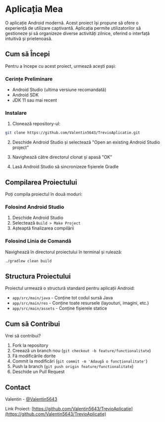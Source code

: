 # Aplicația Mea

O aplicație Android modernă. Acest proiect își propune să ofere o experiență de utilizare captivantă. Aplicația permite utilizatorilor să gestioneze și să organizeze diverse activități zilnice, oferind o interfață intuitivă și prietenoasă.

## Cum să Începi

Pentru a începe cu acest proiect, urmează acești pași:

### Cerințe Preliminare

- Android Studio (ultima versiune recomandată)
- Android SDK
- JDK 11 sau mai recent

### Instalare

1. Clonează repository-ul:
```bash
git clone https://github.com/Valentin5643/TrevioAplicatie.git
```

2. Deschide Android Studio și selectează "Open an existing Android Studio project"

3. Navighează către directorul clonat și apasă "OK"

4. Lasă Android Studio să sincronizeze fișierele Gradle

## Compilarea Proiectului

Poți compila proiectul în două moduri:

### Folosind Android Studio

1. Deschide Android Studio
2. Selectează `Build > Make Project`
3. Așteaptă finalizarea compilării

### Folosind Linia de Comandă

Navighează în directorul proiectului în terminal și rulează:
```bash
./gradlew clean build
```

## Structura Proiectului

Proiectul urmează o structură standard pentru aplicații Android:
- `app/src/main/java` - Conține tot codul sursă Java
- `app/src/main/res` - Conține toate resursele (layouturi, imagini, etc.)
- `app/src/main/assets` - Conține fișierele statice

## Cum să Contribui

Vrei să contribui?
1. Fork la repository
2. Creează un branch nou (`git checkout -b feature/functionalitate`)
3. Fă modificările dorite
4. Commit la modificări (`git commit -m 'Adaugă o funcționalitate'`)
5. Push la branch (`git push origin feature/functionalitate`)
6. Deschide un Pull Request

## Contact

Valentin - [@Valentin5643](https://github.com/Valentin5643)

Link Proiect: [https://github.com/Valentin5643/TrevioAplicatie](https://github.com/Valentin5643/TrevioAplicatie)
